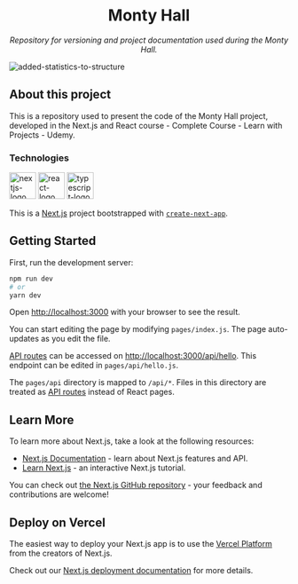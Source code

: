 <h1 align="center">Monty Hall</h1>
<p align="center"><i>Repository for versioning and project documentation used during the Monty Hall.</i></p>

![added-statistics-to-structure](https://raw.githubusercontent.com/balta-io/blog/main/documentacao-com-github/images/added-statistics-to-structure.jpg)

##  About this project

This is a repository used to present the code of the Monty Hall project, developed in the Next.js and React course - Complete Course - Learn with Projects - Udemy.


### Technologies
<p display="inline-block">
  <img width="48" src="![next-js](https://user-images.githubusercontent.com/75143575/209590024-0d5d6b7a-a8e7-485b-9779-2dad3e1537cf.svg)"
 alt="nextjs-logo"/>
  <img width="48" src="![icons8-reagir-16](https://user-images.githubusercontent.com/75143575/209590066-b58d3ada-a352-4944-98c4-07c84297b352.png)" alt="react-logo"/>
  <img width="48" src="![icons8-typescript-48](https://user-images.githubusercontent.com/75143575/209590124-641c1308-5071-4016-9082-83f911fe624c.png)" alt="typescript-logo"/>
</p>

This is a [Next.js](https://nextjs.org/) project bootstrapped with [`create-next-app`](https://github.com/vercel/next.js/tree/canary/packages/create-next-app).

## Getting Started

First, run the development server:

```bash
npm run dev
# or
yarn dev
```

Open [http://localhost:3000](http://localhost:3000) with your browser to see the result.

You can start editing the page by modifying `pages/index.js`. The page auto-updates as you edit the file.

[API routes](https://nextjs.org/docs/api-routes/introduction) can be accessed on [http://localhost:3000/api/hello](http://localhost:3000/api/hello). This endpoint can be edited in `pages/api/hello.js`.

The `pages/api` directory is mapped to `/api/*`. Files in this directory are treated as [API routes](https://nextjs.org/docs/api-routes/introduction) instead of React pages.

## Learn More

To learn more about Next.js, take a look at the following resources:

- [Next.js Documentation](https://nextjs.org/docs) - learn about Next.js features and API.
- [Learn Next.js](https://nextjs.org/learn) - an interactive Next.js tutorial.

You can check out [the Next.js GitHub repository](https://github.com/vercel/next.js/) - your feedback and contributions are welcome!

## Deploy on Vercel

The easiest way to deploy your Next.js app is to use the [Vercel Platform](https://vercel.com/new?utm_medium=default-template&filter=next.js&utm_source=create-next-app&utm_campaign=create-next-app-readme) from the creators of Next.js.

Check out our [Next.js deployment documentation](https://nextjs.org/docs/deployment) for more details.

